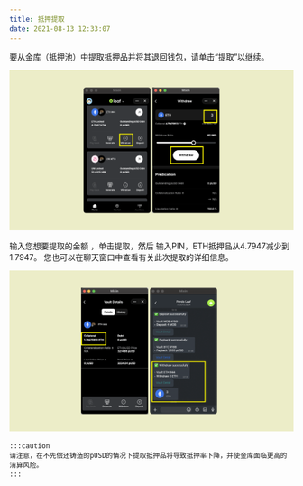 ```yaml
---
title: 抵押提取
date: 2021-08-13 12:33:07
---
```


要从金库（抵押池）中提取抵押品并将其退回钱包，请单击“提取”以继续。

![](../assets/leaf-withdraw-p1.png)

输入您想要提取的金额 ，单击提取，然后 输入PIN，ETH抵押品从4.7947减少到1.7947。 您也可以在聊天窗口中查看有关此次提取的详细信息。

![](../assets/leaf-withdraw-p2.png)


````mdx-code-block
:::caution
请注意，在不先偿还铸造的pUSD的情况下提取抵押品将导致抵押率下降，并使金库面临更高的清算风险。
:::
````






